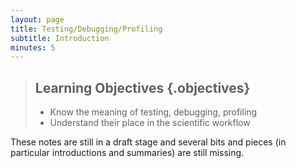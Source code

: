 ```yaml
---
layout: page
title: Testing/Debugging/Profiling
subtitle: Introduction
minutes: 5
---
```

> ## Learning Objectives {.objectives}
> * Know the meaning of testing, debugging, profiling
> * Understand their place in the scientific workflow

These notes are still in a draft stage and several bits and pieces (in
particular introductions and summaries) are still missing.
